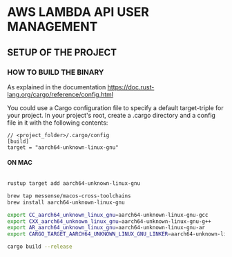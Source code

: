 # AWS LAMBDA API USER MANAGEMENT

## SETUP OF THE PROJECT

### HOW TO BUILD THE BINARY
As explained in the documentation <https://doc.rust-lang.org/cargo/reference/config.html>

You could use a Cargo configuration file to specify a default target-triple for your project. 
In your project's root, create a .cargo directory and a config file in it with the following contents:

```
// <project_folder>/.cargo/config
[build]
target = "aarch64-unknown-linux-gnu"
```

#### ON MAC
```bash

rustup target add aarch64-unknown-linux-gnu

brew tap messense/macos-cross-toolchains                                                                                                                ─╯
brew install aarch64-unknown-linux-gnu

export CC_aarch64_unknown_linux_gnu=aarch64-unknown-linux-gnu-gcc
export CXX_aarch64_unknown_linux_gnu=aarch64-unknown-linux-gnu-g++
export AR_aarch64_unknown_linux_gnu=aarch64-unknown-linux-gnu-ar
export CARGO_TARGET_AARCH64_UNKNOWN_LINUX_GNU_LINKER=aarch64-unknown-linux-gnu-gcc

cargo build --release

```